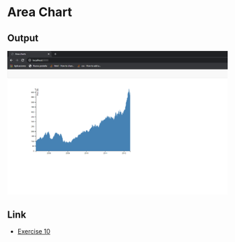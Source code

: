 # Area Chart

## Output

![image](https://github.com/the-other-mariana/d3-library-learning/blob/master/area-chart/capture.png?raw=true)

## Link

- [Exercise 10](https://sites.google.com/up.edu.mx/d3-labs/exercises/exercise-10)